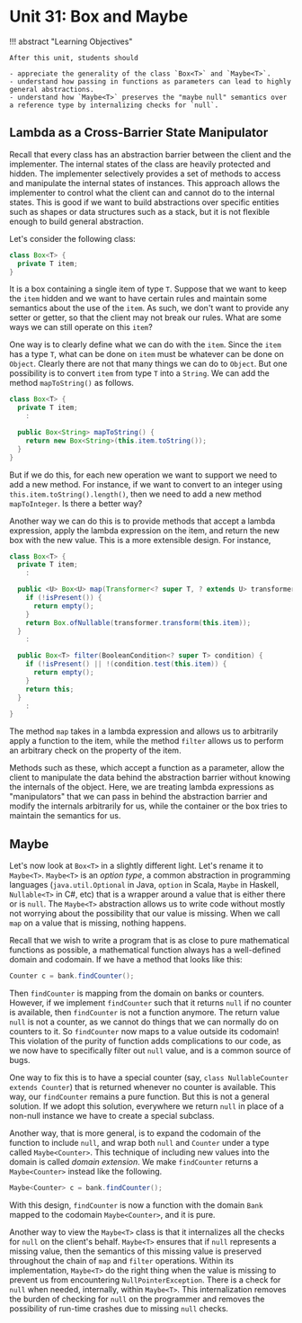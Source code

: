 # Unit 31: Box and Maybe

!!! abstract "Learning Objectives"

    After this unit, students should

    - appreciate the generality of the class `Box<T>` and `Maybe<T>`.
    - understand how passing in functions as parameters can lead to highly general abstractions.
    - understand how `Maybe<T>` preserves the "maybe null" semantics over a reference type by internalizing checks for `null`.

## Lambda as a Cross-Barrier State Manipulator

Recall that every class has an abstraction barrier between the client and the implementer.  The internal states of the class are heavily protected and hidden.   The implementer selectively provides a set of methods to access and manipulate the internal states of instances.  This approach allows the implementer to control what the client can and cannot do to the internal states.  This is good if we want to build abstractions over specific entities such as shapes or data structures such as a stack, but it is not flexible enough to build general abstraction.

Let's consider the following class:

```Java title="Box v0.0.1"
class Box<T> {
  private T item;
}
```

It is a box containing a single item of type `T`.  Suppose that we want to keep the `item` hidden and we want to have certain rules and maintain some semantics about the use of the `item`.  As such, we don't want to provide any setter or getter, so that the client may not break our rules.  What are some ways we can still operate on this `item`?

One way is to clearly define what we can do with the `item`.  Since the `item` has a type `T`, what can be done on `item` must be whatever can be done on `Object`.  Clearly there are not that many things we can do to `Object`.  But one possibility is to convert `item` from type `T` into a `String`.  We can add the method `mapToString()` as follows.

```java title="Box v0.1 (with mapToString)"
class Box<T> {
  private T item;
    :

  public Box<String> mapToString() {
    return new Box<String>(this.item.toString());
  }
}
```

But if we do this, for each new operation we want to support we need to add a new method.  For instance, if we want to convert to an integer using `this.item.toString().length()`, then we need to add a new method `mapToInteger`.  Is there a better way?

Another way we can do this is to provide methods that accept a lambda expression, apply the lambda expression on the item, and return the new box with the new value.  This is a more extensible design.  For instance,

```Java title="Box v0.2 (with Lambda)"
class Box<T> {
  private T item;
    :

  public <U> Box<U> map(Transformer<? super T, ? extends U> transformer) {
    if (!isPresent()) {
      return empty();
    }
    return Box.ofNullable(transformer.transform(this.item));
  }
    :

  public Box<T> filter(BooleanCondition<? super T> condition) {
    if (!isPresent() || !(condition.test(this.item)) {
      return empty();
    }
    return this;
  }
    :
}
```

The method `map` takes in a lambda expression and allows us to arbitrarily apply a function to the item, while the method `filter` allows us to perform an arbitrary check on the property of the item.

Methods such as these, which accept a function as a parameter, allow the client to manipulate the data behind the abstraction barrier without knowing the internals of the object.  Here, we are treating lambda expressions as "manipulators" that we can pass in behind the abstraction barrier and modify the internals arbitrarily for us, while the container or the box tries to maintain the semantics for us.

## Maybe

Let's now look at `Box<T>` in a slightly different light.  Let's rename it to `Maybe<T>`.  `Maybe<T>` is an _option type_, a common abstraction in programming languages (`java.util.Optional` in Java, `option` in Scala, `Maybe` in Haskell, `Nullable<T>` in C#, etc) that is a wrapper around a value that is either there or is `null`.  The `Maybe<T>` abstraction allows us to write code without mostly not worrying about the possibility that our value is missing.  When we call `map` on a value that is missing, nothing happens.

Recall that we wish to write a program that is as close to pure mathematical functions as possible, a mathematical function always has a well-defined domain and codomain.  If we have a method that looks like this:
```Java
Counter c = bank.findCounter();
```

Then `findCounter` is mapping from the domain on banks or counters.  However, if we implement `findCounter` such that it returns `null` if no counter is available, then `findCounter` is not a function anymore.  The return value `null` is not a counter, as we cannot do things that we can normally do on counters to it.  So `findCounter` now maps to a value outside its codomain!  This violation of the purity of function adds complications to our code, as we now have to specifically filter out `null` value, and is a common source of bugs.

One way to fix this is to have a special counter (say, `class NullableCounter extends Counter`) that is returned whenever no counter is available.  This way, our `findCounter` remains a pure function.  But this is not a general solution.  If we adopt this solution, everywhere we return `null` in place of a non-null instance we have to create a special subclass.

Another way, that is more general, is to expand the codomain of the function to include `null`, and wrap both `null` and `Counter` under a type called `Maybe<Counter>`.  This technique of including new values into the domain is called _domain extension_.  We make `findCounter` returns a `Maybe<Counter>` instead like the following.

```Java
Maybe<Counter> c = bank.findCounter();
```

With this design, `findCounter` is now a function with the domain `Bank` mapped to the codomain `Maybe<Counter>`, and it is pure.

Another way to view the `Maybe<T>` class is that it internalizes all the checks for `null` on the client's behalf.  `Maybe<T>` ensures that if `null` represents a missing value, then the semantics of this missing value is preserved throughout the chain of `map` and `filter` operations.  Within its implementation, `Maybe<T>` do the right thing when the value is missing to prevent us from encountering `NullPointerException`.  There is a check for `null` when needed, internally, within `Maybe<T>`.  This internalization removes the burden of checking for `null` on the programmer and removes the possibility of run-time crashes due to missing `null` checks.
